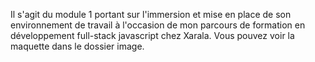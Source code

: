Il s'agit du module 1 portant sur l'immersion et mise en place de son environnement de travail à l'occasion de mon parcours de formation en développement full-stack javascript chez Xarala.
Vous pouvez voir la maquette dans le dossier image.
